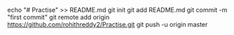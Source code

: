 echo "# Practise" >> README.md
git init
git add README.md
git commit -m "first commit"
git remote add origin https://github.com/rohithreddy2/Practise.git
git push -u origin master
